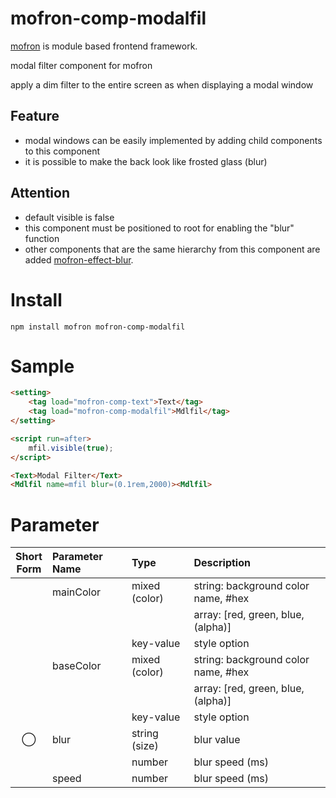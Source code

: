 # mofron-comp-modalfil
[mofron](https://mofron.github.io/mofron/) is module based frontend framework.

modal filter component for mofron

apply a dim filter to the entire screen as when displaying a modal window

## Feature
 - modal windows can be easily implemented by adding child components to this component
 - it is possible to make the back look like frosted glass (blur)
## Attention
 - default visible is false
 - this component must be positioned to root for enabling the "blur" function
 - other components that are the same hierarchy from this component are added [mofron-effect-blur](https://github.com/mofron/mofron-effect-blur.git).

# Install
```
npm install mofron mofron-comp-modalfil
```

# Sample
```html
<setting>
    <tag load="mofron-comp-text">Text</tag>
    <tag load="mofron-comp-modalfil">Mdlfil</tag>
</setting>

<script run=after>
    mfil.visible(true);
</script>

<Text>Modal Filter</Text>
<Mdlfil name=mfil blur=(0.1rem,2000)><Mdlfil>
```

# Parameter

| Short<br>Form | Parameter Name | Type | Description |
|:-------------:|:---------------|:-----|:------------|
| | mainColor | mixed (color) | string: background color name, #hex |
| | | | array: [red, green, blue, (alpha)] |
| | | key-value | style option |
| | baseColor | mixed (color) | string: background color name, #hex |
| | | | array: [red, green, blue, (alpha)] |
| | | key-value | style option |
| ◯  | blur | string (size) | blur value |
| | | number | blur speed (ms) |
| | speed | number | blur speed (ms) |

